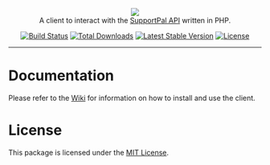 <p align="center">
    <a href="https://laravel.com" target="_blank"><img src="https://www.supportpal.com/assets/img/logo_blue_small.png" /></a>
    <br />
    A client to interact with the <a href="https://api.supportpal.com/">SupportPal API</a> written in PHP.
</p>

<p align="center">
<a href="https://github.com/supportpal/api-client-php/actions"><img src="https://img.shields.io/github/workflow/status/supportpal/api-client-php/ci" alt="Build Status" /></a>
<a href="https://packagist.org/packages/supportpal/api-client-php"><img src="https://img.shields.io/packagist/dt/supportpal/api-client-php" alt="Total Downloads" /></a>
<a href="https://packagist.org/packages/supportpal/api-client-php"><img src="https://img.shields.io/packagist/v/supportpal/api-client-php" alt="Latest Stable Version" /></a>
<a href="https://packagist.org/packages/supportpal/api-client-php"><img src="https://img.shields.io/packagist/l/supportpal/api-client-php" alt="License" /></a>
</p>

----

# Documentation

Please refer to the <a href="https://github.com/supportpal/api-client-php/wiki">Wiki</a> for information on how to install and use the client.

# License

This package is licensed under the <a href="https://github.com/supportpal/api-client-php/blob/master/LICENSE">MIT License</a>.